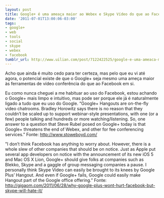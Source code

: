 ```yaml
---
layout: post
title: Google+ é uma ameaça maior ao Webex e Skype Vídeo do que ao Facebook?
date: '2011-07-01T13:00:06-03:00'
tags:
- google+
- web
- tools
- social
- skype
- webex
- facebook
tumblr_url: http://www.uilian.com/post/7122422525/google-e-uma-ameaca-maior-ao-webex-e-skype-video
---
```

Acho que ainda é muito cedo para ter certeza, mas pelo que eu vi até agora, o potencial existe de que o Google+ seja mesmo uma ameça maior às ferramentas de vídeo conferência do que ao Facebook em si.

Eu como nunca cheguei a me habituar ao uso do Facebook, estou achando o Google+ mais limpo e intuitivo, mas pode ser porque ele já é naturalmente ligado a tudo que eu uso do Google.
“Google+ Hangouts are on-the-fly video chatrooms. Bradley Horowitz says there is no reason that they couldn’t be scaled up to support webinar-style presentations, with one (or a few) people talking and hundreds or more watching/listening.
So, one answer to a question that Steve Rubel posed on Google+ today is that Google+ threatens the end of Webex, and other for fee conferencing services.”
Fonte: http://www.stoweboyd.com/

"I don’t think Facebook has anything to worry about. However, there is a whole slew of other companies that should be on notice. Just as Apple put several app developers on notice with the announcement of its new iOS 5 and Mac OS X Lion, Google+ should give folks at companies such as Blekko, Skype and a gaggle of group messaging companies a pause. I personally think Skype Video can easily be brought to its knees by Google Plus’ Hangout. And even if Google+ fails, Google could easily make Hangout part of the Google office offering.”
Fonte: http://gigaom.com/2011/06/28/why-google-plus-wont-hurt-facebook-but-skype-will-hate-it/
